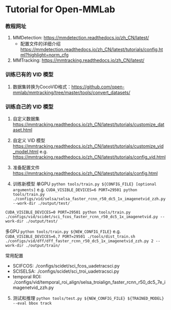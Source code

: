 # Tutorial for Open-MMLab
### 教程网址
1. MMDetection: https://mmdetection.readthedocs.io/zh_CN/latest/
    - 配置文件的详细介绍 https://mmdetection.readthedocs.io/zh_CN/latest/tutorials/config.html?highlight=norm_cfg
2. MMTracking: https://mmtracking.readthedocs.io/zh_CN/latest/

### 训练已有的 VID 模型
1. 数据集转换为CocoVID格式：https://github.com/open-mmlab/mmtracking/tree/master/tools/convert_datasets/

### 训练自己的 VID 模型

1. 自定义数据集
https://mmtracking.readthedocs.io/zh_CN/latest/tutorials/customize_dataset.html

2. 自定义 VID 模型
https://mmtracking.readthedocs.io/zh_CN/latest/tutorials/customize_vid_model.html
e.g.
https://mmtracking.readthedocs.io/zh_CN/latest/tutorials/config_vid.html

3. 准备配置文件
https://mmtracking.readthedocs.io/zh_CN/latest/tutorials/config.html

4. 训练新模型
单GPU
`python tools/train.py ${CONFIG_FILE} [optional arguments]`
e.g.
`CUDA_VISIBLE_DEVICES=6 PORT=29501 python tools/train.py ./configs/vid/selsa/selsa_faster_rcnn_r50_dc5_1x_imagenetvid_zzh.py --work-dir ./output/test/ `

`CUDA_VISIBLE_DEVICES=0 PORT=29501 python tools/train.py ./configs/vid/scidet/sci_fcos_faster_rcnn_r50_dc5_1x_imagenetvid.py --work-dir ./output/test/ `

多GPU
`python tools/train.py ${NEW_CONFIG_FILE}`
e.g.
`CUDA_VISIBLE_DEVICES=6,7 PORT=29501 ./tools/dist_train.sh ./configs/vid/dff/dff_faster_rcnn_r50_dc5_1x_imagenetvid_zzh.py 2 --work-dir ./output/train/ `

常用配置
 - SCIFCOS: ./configs/scidet/sci_fcos_uadetracsci.py
 - SCISELSA: ./configs/scidet/sci_troi_uadetracsci.py
 - temporal ROI: ./configs/vid/temporal_roi_align/selsa_troialign_faster_rcnn_r50_dc5_7e_imagenetvid_zzh.py

5. 测试和推理
`python tools/test.py ${NEW_CONFIG_FILE} ${TRAINED_MODEL} --eval bbox track `

